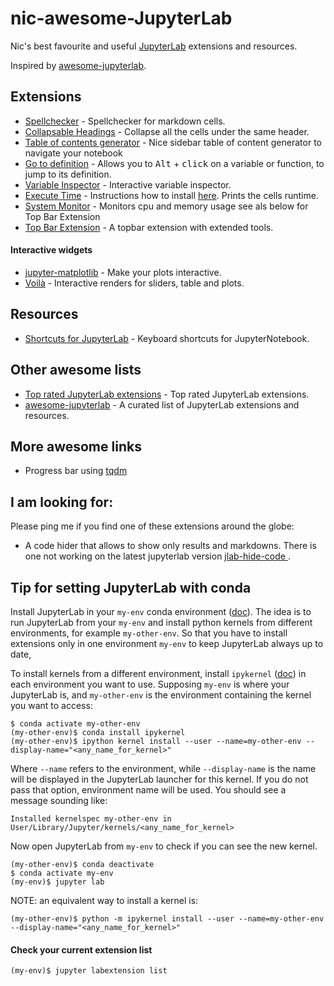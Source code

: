 # nic-awesome-JupyterLab
Nic's best favourite and useful [JupyterLab](https://github.com/jupyterlab/jupyterlab) extensions and resources. 

Inspired by [awesome-jupyterlab](https://github.com/mauhai/awesome-jupyterlab). 


## Extensions
- [Spellchecker](https://github.com/ijmbarr/jupyterlab_spellchecker) - Spellchecker for markdown cells.
- [Collapsable Headings](https://github.com/aquirdTurtle/Collapsible_Headings) - Collapse all the cells under the same header.
- [Table of contents generator](https://github.com/jupyterlab/jupyterlab-toc) - Nice sidebar table of content generator to navigate your notebook
- [Go to definition](https://github.com/krassowski/jupyterlab-go-to-definition) - Allows you to <kbd>Alt</kbd> + <kbd>click</kbd> on a variable or function, to jump to its definition.
- [Variable Inspector](https://github.com/lckr/jupyterlab-variableInspector) - Interactive variable inspector.
- [Execute Time](https://github.com/deshaw/jupyterlab-execute-time) - Instructions how to install [here](https://stackoverflow.com/questions/56843745/automatic-cell-execution-timing-in-jupyter-lab). Prints the cells runtime.
- [System Monitor](https://github.com/jtpio/jupyterlab-system-monitor) - Monitors cpu and memory usage see als below for Top Bar Extension
- [Top Bar Extension](https://github.com/jtpio/jupyterlab-topbar) - A topbar extension with extended tools.

#### Interactive widgets
- [jupyter-matplotlib](https://github.com/matplotlib/jupyter-matplotlib) - Make your plots interactive.
- [Voilà](https://github.com/voila-dashboards/voila) - Interactive renders for sliders, table and plots.

## Resources
- [Shortcuts for JupyterLab](https://gist.github.com/kidpixo/f4318f8c8143adee5b40#file-jupyter_shortcuts-md) - Keyboard shortcuts for JupyterNotebook.

## Other awesome lists
- [Top rated JupyterLab extensions](https://awesomeopensource.com/projects/jupyterlab-extension) - Top rated JupyterLab extensions.
- [awesome-jupyterlab](https://github.com/mauhai/awesome-jupyterlab) - A curated list of JupyterLab extensions and resources.

## More awesome links
- Progress bar using [tqdm](https://github.com/tqdm/tqdm)

## I am looking for:
Please ping me if you find one of these extensions around the globe:
- A code hider that allows to show only results and markdowns. There is one not working on the latest jupyterlab version
[jlab-hide-code ](https://github.com/AixViPMaP/jlab-hide-code).


## Tip for setting JupyterLab with conda
Install JupyterLab in your `my-env` conda environment ([doc](https://jupyterlab.readthedocs.io/en/stable/getting_started/installation.html)). The idea is to run JupyterLab from your `my-env` and install python kernels from different environments, for example `my-other-env`. So that you have to install extensions only in one environment `my-env` to keep JupyterLab always up to date,

To install kernels from a different environment, install `ipykernel` ([doc](https://ipython.readthedocs.io/en/stable/install/kernel_install.html)) in each environment you want to use.
Supposing `my-env` is where your JupyterLab is, and `my-other-env` is the environment containing the kernel you want to access:

    $ conda activate my-other-env
    (my-other-env)$ conda install ipykernel
    (my-other-env)$ ipython kernel install --user --name=my-other-env --display-name="<any_name_for_kernel>" 

Where `--name` refers to the environment, while `--display-name` is the name will be displayed in the JupyterLab launcher for this kernel. If you do not pass that option, environment name will be used.
You should see a message sounding like: 

    Installed kernelspec my-other-env in User/Library/Jupyter/kernels/<any_name_for_kernel>

Now open JupyterLab from `my-env` to check if you can see the new kernel.

    (my-other-env)$ conda deactivate
    $ conda activate my-env
    (my-env)$ jupyter lab
    
NOTE: an equivalent way to install a kernel is:

    (my-other-env)$ python -m ipykernel install --user --name=my-other-env --display-name="<any_name_for_kernel>" 

#### Check your current extension list
    (my-env)$ jupyter labextension list






